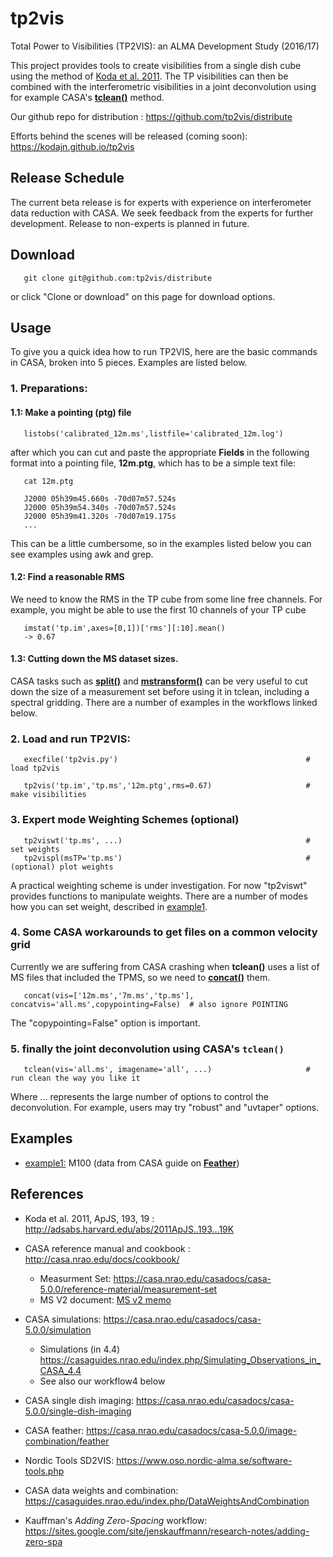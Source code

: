 # tp2vis
Total Power to Visibilities (TP2VIS): an ALMA Development Study (2016/17)

This project provides tools to create visibilities from a single dish cube using the method
of [Koda et al. 2011](http://adsabs.harvard.edu/abs/2011ApJS..193...19K).
The TP visibilities can then be combined with the interferometric visibilities in
a joint deconvolution using for example CASA's
[**tclean()**](https://casa.nrao.edu/casadocs/casa-5.0.0/global-task-list/task_tclean/about)
method.

Our github repo for distribution : https://github.com/tp2vis/distribute

Efforts behind the scenes will be released (coming soon): https://kodajn.github.io/tp2vis

## Release Schedule

The current beta release is for experts with experience on interferometer data reduction with CASA. We seek feedback from the experts for further development. Release to non-experts is planned in future.

## Download

       git clone git@github.com:tp2vis/distribute

or click "Clone or download" on this page for download options.

## Usage

To give you a quick idea how to run TP2VIS, here are the basic commands in CASA, broken into 5 pieces. Examples are listed below.


### 1. Preparations:

#### 1.1: Make a pointing (**ptg**) file

       listobs('calibrated_12m.ms',listfile='calibrated_12m.log')

after which you can cut and paste the appropriate **Fields**
in the following format into a pointing file, **12m.ptg**, which has to be a simple text file:

       cat 12m.ptg
       
       J2000 05h39m45.660s -70d07m57.524s
       J2000 05h39m54.340s -70d07m57.524s
       J2000 05h39m41.320s -70d07m19.175s
       ...

This can be a little cumbersome, so in the examples listed below you can see examples using awk and grep.

#### 1.2: Find a reasonable RMS

We need to know the RMS in the TP cube from some line free channels. For example, you might be able
to use the first 10 channels of your TP cube

       imstat('tp.im',axes=[0,1])['rms'][:10].mean()
       -> 0.67

#### 1.3: Cutting down the MS dataset sizes.

CASA tasks such as
[**split()**](https://casa.nrao.edu/casadocs/casa-5.0.0/global-task-list/task_split/about)
and
[**mstransform()**](https://casa.nrao.edu/casadocs/casa-5.0.0/global-task-list/task_mstransform/about)
can be very useful to cut down the size
of a measurement set before using it in tclean, including a spectral gridding.
There are a number of examples in the workflows linked below.


### 2. Load and run TP2VIS:

       execfile('tp2vis.py')                                          # load tp2vis 

       tp2vis('tp.im','tp.ms','12m.ptg',rms=0.67)                     # make visibilities

### 3. Expert mode Weighting Schemes (optional)

       tp2viswt('tp.ms', ...)                                         # set weights
       tp2vispl(msTP='tp.ms')                                         # (optional) plot weights

A practical weighting scheme is under investigation. For now "tp2viswt" provides functions to manipulate weights. There are a number of modes how you can set weight, described in [example1](example1.md).

### 4. Some CASA workarounds to get files on a common velocity grid

Currently we are suffering from CASA crashing when **tclean()** uses a list of MS files that included
the TPMS, so we need to
[**concat()**](https://casa.nrao.edu/casadocs/casa-5.0.0/global-task-list/task_concat/about)
them.

       concat(vis=['12m.ms','7m.ms','tp.ms'], concatvis='all.ms',copypointing=False)  # also ignore POINTING

The "copypointing=False" option is important.

### 5. finally the joint deconvolution using CASA's ``tclean()``

       tclean(vis='all.ms', imagename='all', ...)                     # run clean the way you like it

Where ... represents the large number of options to control the deconvolution. For example, users may try "robust" and "uvtaper" options.


## Examples

* [example1:](example1.md)  M100 (data from CASA guide on [**Feather**](https://casaguides.nrao.edu/index.php/M100_Band3_Combine_4.3))

## References

* Koda et al. 2011, ApJS, 193, 19 : http://adsabs.harvard.edu/abs/2011ApJS..193...19K

* CASA reference manual and cookbook : http://casa.nrao.edu/docs/cookbook/
  * Measurment Set: https://casa.nrao.edu/casadocs/casa-5.0.0/reference-material/measurement-set
  * MS V2 document: [MS v2 memo](https://casa.nrao.edu/casadocs/casa-5.0.0/reference-material/229-1.ps/@@download/file/229.ps)
* CASA simulations: https://casa.nrao.edu/casadocs/casa-5.0.0/simulation
  * Simulations (in 4.4) https://casaguides.nrao.edu/index.php/Simulating_Observations_in_CASA_4.4
  * See also our workflow4 below
* CASA single dish imaging:  https://casa.nrao.edu/casadocs/casa-5.0.0/single-dish-imaging
* CASA feather: https://casa.nrao.edu/casadocs/casa-5.0.0/image-combination/feather
* Nordic Tools SD2VIS: https://www.oso.nordic-alma.se/software-tools.php
* CASA data weights and combination:  https://casaguides.nrao.edu/index.php/DataWeightsAndCombination
* Kauffman's *Adding Zero-Spacing* workflow: https://sites.google.com/site/jenskauffmann/research-notes/adding-zero-spa
